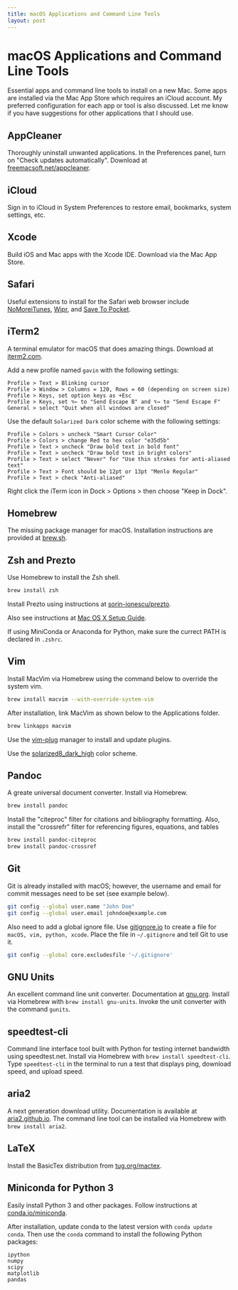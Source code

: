 ```yaml
---
title: macOS Applications and Command Line Tools
layout: post
---
```


# macOS Applications and Command Line Tools

Essential apps and command line tools to install on a new Mac. Some apps are
installed via the Mac App Store which requires an iCloud account. My preferred
configuration for each app or tool is also discussed. Let me know if you have
suggestions for other applications that I should use.

## AppCleaner

Thoroughly uninstall unwanted applications. In the Preferences panel, turn on
"Check updates automatically". Download at
[freemacsoft.net/appcleaner](https://freemacsoft.net/appcleaner/).

## iCloud

Sign in to iCloud in System Preferences to restore email, bookmarks, system
settings, etc.

## Xcode

Build iOS and Mac apps with the Xcode IDE. Download via the Mac App Store.

## Safari

Useful extensions to install for the Safari web browser include
[NoMoreiTunes](http://nomoreitunes.einserver.de),
[Wipr](http://giorgiocalderolla.com), and [Save To
Pocket](https://getpocket.com/safari/).

## iTerm2

A terminal emulator for macOS that does amazing things. Download at
[iterm2.com](http://www.iterm2.com).

Add a new profile named `gavin` with the following settings:

```
Profile > Text > Blinking cursor
Profile > Window > Columns = 120, Rows = 60 (depending on screen size)
Profile > Keys, set option keys as +Esc
Profile > Keys, set ⌥← to "Send Escape B" and ⌥→ to "Send Escape F"
General > select "Quit when all windows are closed"
```

Use the default `Solarized Dark` color scheme with the following settings:

```
Profile > Colors > uncheck "Smart Cursor Color"
Profile > Colors > change Red to hex color "e35d5b"
Profile > Text > uncheck "Draw bold text in bold font"
Profile > Text > uncheck "Draw bold text in bright colors"
Profile > Text > select "Never" for "Use thin strokes for anti-aliased text"
Profile > Text > Font should be 12pt or 13pt "Menlo Regular"
Profile > Text > check "Anti-aliased"
```

Right click the iTerm icon in Dock > Options > then choose "Keep in Dock".

## Homebrew

The missing package manager for macOS. Installation instructions are provided
at [brew.sh](http://brew.sh).

## Zsh and Prezto

Use Homebrew to install the Zsh shell.

```bash
brew install zsh
```

Install Prezto using instructions at [sorin-ionescu/prezto](https://github.com/sorin-ionescu/prezto).

Also see instructions at [Mac OS X Setup Guide](http://sourabhbajaj.com/mac-setup/iTerm/zsh.html).

If using MiniConda or Anaconda for Python, make sure the currect PATH is declared in `.zshrc`.

## Vim

Install MacVim via Homebrew using the command below to override the system vim.

```bash
brew install macvim --with-override-system-vim
```

After installation, link MacVim as shown below to the Applications folder.

```bash
brew linkapps macvim
```

Use the [vim-plug](https://github.com/junegunn/vim-plug) manager to install and
update plugins.

Use the [solarized8_dark_high](https://github.com/lifepillar/vim-solarized8)
color scheme.

## Pandoc

A greate universal document converter. Install via Homebrew.

```bash
brew install pandoc
```

Install the "citeproc" filter for citations and bibliography formatting. Also,
install the "crossrefr" filter for referencing figures, equations, and tables

```bash
brew install pandoc-citeproc
brew install pandoc-crossref
```

## Git

Git is already installed with macOS; however, the username and email for commit
messages need to be set (see example below).

```bash
git config --global user.name "John Doe"
git config --global user.email johndoe@example.com
```

Also need to add a global ignore file. Use
[gitignore.io](https://www.gitignore.io) to create a file for `macOS, vim,
python, xcode`. Place the file in `~/.gitignore` and tell Git to use it.

```bash
git config --global core.excludesfile '~/.gitignore'
```

## GNU Units

An excellent command line unit converter. Documentation at
[gnu.org](https://www.gnu.org/software/units/). Install via Homebrew with `brew
install gnu-units`. Invoke the unit converter with the command `gunits`.

## speedtest-cli

Command line interface tool built with Python for testing internet bandwidth
using speedtest.net. Install via Homebrew with `brew install speedtest-cli`.
Type `speedtest-cli` in the terminal to run a test that displays ping, download
speed, and upload speed.

## aria2

A next generation download utility. Documentation is available at
[aria2.github.io](https://aria2.github.io). The command line tool can be
installed via Homebrew with `brew install aria2`.

## LaTeX

Install the BasicTex distribution from [tug.org/mactex](http://www.tug.org/mactex/).

## Miniconda for Python 3

Easily install Python 3 and other packages. Follow instructions at
[conda.io/miniconda](https://conda.io/miniconda.html).

After installation, update conda to the latest version with `conda update
conda`. Then use the `conda` command to install the following Python packages:

```
ipython
numpy
scipy
matplotlib
pandas
```

